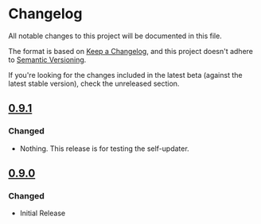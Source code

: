 # Changelog
All notable changes to this project will be documented in this file.

The format is based on [Keep a Changelog](https://keepachangelog.com/en/1.0.0/),
and this project doesn't adhere to [Semantic Versioning](https://semver.org/spec/v2.0.0.html).

If you're looking for the changes included in the latest beta (against the latest stable version), check the unreleased section.

## [0.9.1]
### Changed
- Nothing. This release is for testing the self-updater.

## [0.9.0]
### Changed
- Initial Release

[Unreleased]: https://github.com/Frodo45127/twpatcher/compare/v0.9.1...HEAD
[0.9.1]: https://github.com/Frodo45127/twpatcher/compare/v0.9.0...v0.9.1
[0.9.0]: https://github.com/Frodo45127/twpatcher/tree/v0.9.0

